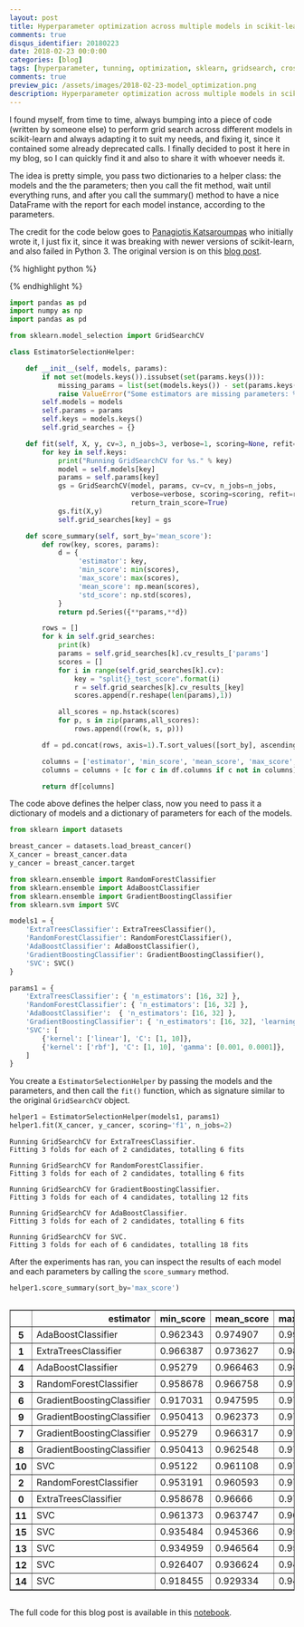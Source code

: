 ```yaml
---
layout: post
title: Hyperparameter optimization across multiple models in scikit-learn
comments: true
disqus_identifier: 20180223
date: 2018-02-23 00:0:00
categories: [blog]
tags: [hyperparameter, tunning, optimization, sklearn, gridsearch, cross-validation]
comments: true
preview_pic: /assets/images/2018-02-23-model_optimization.png
description: Hyperparameter optimization across multiple models in scikit-learn
---
```


I found myself, from time to time, always bumping into a piece of code (written by someone else) to perform grid search across different models in scikit-learn and always adapting it to suit my needs, and fixing it, since it contained some already deprecated calls. I finally decided to post it here in my blog, so I can quickly find it and also to share it with whoever needs it.

The idea is pretty simple, you pass two dictionaries to a helper class: the models and the the parameters; then you call the fit method, wait until everything runs, and after you call the summary() method to have a nice DataFrame with the report for each model instance, according to the parameters.

The credit for the code below goes to [Panagiotis Katsaroumpas](http://www.codiply.com/) who initially wrote it, I just fix it, since it was breaking with newer versions of scikit-learn, and also failed in Python 3. The original version is on this [blog post](http://www.codiply.com/blog/hyperparameter-grid-search-across-multiple-models-in-scikit-learn/).


{% highlight python %}

{% endhighlight %}

```python
import pandas as pd
import numpy as np
import pandas as pd

from sklearn.model_selection import GridSearchCV

class EstimatorSelectionHelper:

    def __init__(self, models, params):
        if not set(models.keys()).issubset(set(params.keys())):
            missing_params = list(set(models.keys()) - set(params.keys()))
            raise ValueError("Some estimators are missing parameters: %s" % missing_params)
        self.models = models
        self.params = params
        self.keys = models.keys()
        self.grid_searches = {}

    def fit(self, X, y, cv=3, n_jobs=3, verbose=1, scoring=None, refit=False):
        for key in self.keys:
            print("Running GridSearchCV for %s." % key)
            model = self.models[key]
            params = self.params[key]
            gs = GridSearchCV(model, params, cv=cv, n_jobs=n_jobs,
                              verbose=verbose, scoring=scoring, refit=refit,
                              return_train_score=True)
            gs.fit(X,y)
            self.grid_searches[key] = gs    

    def score_summary(self, sort_by='mean_score'):
        def row(key, scores, params):
            d = {
                 'estimator': key,
                 'min_score': min(scores),
                 'max_score': max(scores),
                 'mean_score': np.mean(scores),
                 'std_score': np.std(scores),
            }
            return pd.Series({**params,**d})

        rows = []
        for k in self.grid_searches:
            print(k)
            params = self.grid_searches[k].cv_results_['params']
            scores = []
            for i in range(self.grid_searches[k].cv):
                key = "split{}_test_score".format(i)
                r = self.grid_searches[k].cv_results_[key]        
                scores.append(r.reshape(len(params),1))

            all_scores = np.hstack(scores)
            for p, s in zip(params,all_scores):
                rows.append((row(k, s, p)))

        df = pd.concat(rows, axis=1).T.sort_values([sort_by], ascending=False)

        columns = ['estimator', 'min_score', 'mean_score', 'max_score', 'std_score']
        columns = columns + [c for c in df.columns if c not in columns]

        return df[columns]
```

The code above defines the helper class, now you need to pass it a dictionary of models and a dictionary of parameters for each of the models.


```python
from sklearn import datasets

breast_cancer = datasets.load_breast_cancer()
X_cancer = breast_cancer.data
y_cancer = breast_cancer.target

from sklearn.ensemble import RandomForestClassifier
from sklearn.ensemble import AdaBoostClassifier
from sklearn.ensemble import GradientBoostingClassifier
from sklearn.svm import SVC

models1 = {
    'ExtraTreesClassifier': ExtraTreesClassifier(),
    'RandomForestClassifier': RandomForestClassifier(),
    'AdaBoostClassifier': AdaBoostClassifier(),
    'GradientBoostingClassifier': GradientBoostingClassifier(),
    'SVC': SVC()
}

params1 = {
    'ExtraTreesClassifier': { 'n_estimators': [16, 32] },
    'RandomForestClassifier': { 'n_estimators': [16, 32] },
    'AdaBoostClassifier':  { 'n_estimators': [16, 32] },
    'GradientBoostingClassifier': { 'n_estimators': [16, 32], 'learning_rate': [0.8, 1.0] },
    'SVC': [
        {'kernel': ['linear'], 'C': [1, 10]},
        {'kernel': ['rbf'], 'C': [1, 10], 'gamma': [0.001, 0.0001]},
    ]
}
```

You create a `EstimatorSelectionHelper` by passing the models and the parameters, and then call the `fit()` function, which as signature similar to the original `GridSearchCV` object.

```python
helper1 = EstimatorSelectionHelper(models1, params1)
helper1.fit(X_cancer, y_cancer, scoring='f1', n_jobs=2)
```

    Running GridSearchCV for ExtraTreesClassifier.
    Fitting 3 folds for each of 2 candidates, totalling 6 fits

    Running GridSearchCV for RandomForestClassifier.
    Fitting 3 folds for each of 2 candidates, totalling 6 fits

    Running GridSearchCV for GradientBoostingClassifier.
    Fitting 3 folds for each of 4 candidates, totalling 12 fits

    Running GridSearchCV for AdaBoostClassifier.
    Fitting 3 folds for each of 2 candidates, totalling 6 fits

    Running GridSearchCV for SVC.
    Fitting 3 folds for each of 6 candidates, totalling 18 fits

After the experiments has ran, you can inspect the results of each model and each parameters by calling the `score_summary` method.

```python
helper1.score_summary(sort_by='max_score')
```


<div style="max-height:1000px;max-width:1500px;overflow:auto;">
<style scoped>
    .dataframe tbody tr th:only-of-type {
        vertical-align: middle;
    }

    .dataframe tbody tr th {
        vertical-align: top;
    }

    .dataframe thead th {
        text-align: right;
    }
</style>
<table border="1" class="dataframe">
  <thead>
    <tr style="text-align: right;">
      <th></th>
      <th>estimator</th>
      <th>min_score</th>
      <th>mean_score</th>
      <th>max_score</th>
      <th>std_score</th>
      <th>C</th>
      <th>gamma</th>
      <th>kernel</th>
      <th>learning_rate</th>
      <th>n_estimators</th>
    </tr>
  </thead>
  <tbody>
    <tr>
      <th>5</th>
      <td>AdaBoostClassifier</td>
      <td>0.962343</td>
      <td>0.974907</td>
      <td>0.991667</td>
      <td>0.0123335</td>
      <td>NaN</td>
      <td>NaN</td>
      <td>NaN</td>
      <td>NaN</td>
      <td>32</td>
    </tr>
    <tr>
      <th>1</th>
      <td>ExtraTreesClassifier</td>
      <td>0.966387</td>
      <td>0.973627</td>
      <td>0.987552</td>
      <td>0.00984908</td>
      <td>NaN</td>
      <td>NaN</td>
      <td>NaN</td>
      <td>NaN</td>
      <td>32</td>
    </tr>
    <tr>
      <th>4</th>
      <td>AdaBoostClassifier</td>
      <td>0.95279</td>
      <td>0.966463</td>
      <td>0.983333</td>
      <td>0.0126727</td>
      <td>NaN</td>
      <td>NaN</td>
      <td>NaN</td>
      <td>NaN</td>
      <td>16</td>
    </tr>
    <tr>
      <th>3</th>
      <td>RandomForestClassifier</td>
      <td>0.958678</td>
      <td>0.966758</td>
      <td>0.979253</td>
      <td>0.00896123</td>
      <td>NaN</td>
      <td>NaN</td>
      <td>NaN</td>
      <td>NaN</td>
      <td>32</td>
    </tr>
    <tr>
      <th>6</th>
      <td>GradientBoostingClassifier</td>
      <td>0.917031</td>
      <td>0.947595</td>
      <td>0.979253</td>
      <td>0.025414</td>
      <td>NaN</td>
      <td>NaN</td>
      <td>NaN</td>
      <td>0.8</td>
      <td>16</td>
    </tr>
    <tr>
      <th>9</th>
      <td>GradientBoostingClassifier</td>
      <td>0.950413</td>
      <td>0.962373</td>
      <td>0.979079</td>
      <td>0.0121747</td>
      <td>NaN</td>
      <td>NaN</td>
      <td>NaN</td>
      <td>1</td>
      <td>32</td>
    </tr>
    <tr>
      <th>7</th>
      <td>GradientBoostingClassifier</td>
      <td>0.95279</td>
      <td>0.966317</td>
      <td>0.975207</td>
      <td>0.00972142</td>
      <td>NaN</td>
      <td>NaN</td>
      <td>NaN</td>
      <td>0.8</td>
      <td>32</td>
    </tr>
    <tr>
      <th>8</th>
      <td>GradientBoostingClassifier</td>
      <td>0.950413</td>
      <td>0.962548</td>
      <td>0.975207</td>
      <td>0.0101286</td>
      <td>NaN</td>
      <td>NaN</td>
      <td>NaN</td>
      <td>1</td>
      <td>16</td>
    </tr>
    <tr>
      <th>10</th>
      <td>SVC</td>
      <td>0.95122</td>
      <td>0.961108</td>
      <td>0.975207</td>
      <td>0.0102354</td>
      <td>1</td>
      <td>NaN</td>
      <td>linear</td>
      <td>NaN</td>
      <td>NaN</td>
    </tr>
    <tr>
      <th>2</th>
      <td>RandomForestClassifier</td>
      <td>0.953191</td>
      <td>0.960593</td>
      <td>0.975</td>
      <td>0.0101888</td>
      <td>NaN</td>
      <td>NaN</td>
      <td>NaN</td>
      <td>NaN</td>
      <td>16</td>
    </tr>
    <tr>
      <th>0</th>
      <td>ExtraTreesClassifier</td>
      <td>0.958678</td>
      <td>0.96666</td>
      <td>0.974359</td>
      <td>0.00640498</td>
      <td>NaN</td>
      <td>NaN</td>
      <td>NaN</td>
      <td>NaN</td>
      <td>16</td>
    </tr>
    <tr>
      <th>11</th>
      <td>SVC</td>
      <td>0.961373</td>
      <td>0.963747</td>
      <td>0.967213</td>
      <td>0.00250593</td>
      <td>10</td>
      <td>NaN</td>
      <td>linear</td>
      <td>NaN</td>
      <td>NaN</td>
    </tr>
    <tr>
      <th>15</th>
      <td>SVC</td>
      <td>0.935484</td>
      <td>0.945366</td>
      <td>0.955466</td>
      <td>0.00815896</td>
      <td>10</td>
      <td>0.0001</td>
      <td>rbf</td>
      <td>NaN</td>
      <td>NaN</td>
    </tr>
    <tr>
      <th>13</th>
      <td>SVC</td>
      <td>0.934959</td>
      <td>0.946564</td>
      <td>0.954733</td>
      <td>0.00843008</td>
      <td>1</td>
      <td>0.0001</td>
      <td>rbf</td>
      <td>NaN</td>
      <td>NaN</td>
    </tr>
    <tr>
      <th>12</th>
      <td>SVC</td>
      <td>0.926407</td>
      <td>0.936624</td>
      <td>0.94958</td>
      <td>0.00965657</td>
      <td>1</td>
      <td>0.001</td>
      <td>rbf</td>
      <td>NaN</td>
      <td>NaN</td>
    </tr>
    <tr>
      <th>14</th>
      <td>SVC</td>
      <td>0.918455</td>
      <td>0.929334</td>
      <td>0.940678</td>
      <td>0.00907845</td>
      <td>10</td>
      <td>0.001</td>
      <td>rbf</td>
      <td>NaN</td>
      <td>NaN</td>
    </tr>
  </tbody>
</table>
</div>

The full code for this blog post is available in this [notebook](https://github.com/davidsbatista/notebooks/blob/master/hyperparameter-across-models.ipynb).

